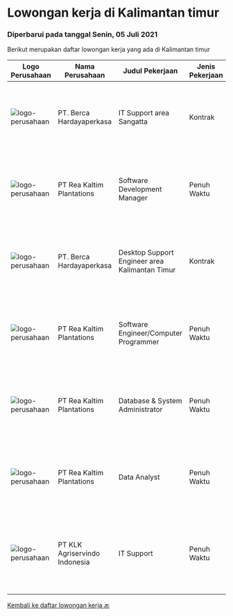 
  # Lowongan kerja di Kalimantan timur

  ### Diperbarui pada tanggal Senin, 05 Juli 2021

  Berikut merupakan daftar lowongan kerja yang ada di Kalimantan timur

  |Logo Perusahaan | Nama Perusahaan | Judul Pekerjaan | Jenis Pekerjaan | Gaji Pekerjaan | Lokasi | Deskripsi | Tanggal diunggah | Pranala |
  | -------------- | --------------- | --------------- | --------- | --------- | -------------- | ------- | ----------- | ----------- |
  |![logo-perusahaan](https://image-service-cdn.seek.com.au/0c900ac2b5b1a2cf9bee651ce5d069e68ff14c92/ee4dce1061f3f616224767ad58cb2fc751b8d2dc)|PT. Berca Hardayaperkasa|IT Support area Sangatta|Kontrak|---|Kalimantan Timur|Responsibilities: Analyzing, diagnosing, and installation to several areas including desktop hardware, operating systems, application software and...|Rabu, 30 Juni 2021|https://www.jobstreet.co.id/id/job/it-support-area-sangatta-3561632?token=0~0e77cb19-d4f1-47b4-b948-893563d5cc47&sectionRank=1&jobId=jobstreet-id-job-3561632|
|![logo-perusahaan](https://image-service-cdn.seek.com.au/9376cc1578ec132ba9f8ff2f412752d55fbfcc3c/ee4dce1061f3f616224767ad58cb2fc751b8d2dc)|PT Rea Kaltim Plantations|Software Development Manager|Penuh Waktu|---|Kutai Kartanegara|Tugas &amp; Tanggung Jawab : Menganalisa sistem software yang telah ada dan menganalisa ketidaksempurnaan atau kekurangan di dalamnya. Memahami...|Minggu, 27 Juni 2021|https://www.jobstreet.co.id/id/job/software-development-manager-3560540?token=0~0e77cb19-d4f1-47b4-b948-893563d5cc47&sectionRank=2&jobId=jobstreet-id-job-3560540|
|![logo-perusahaan](https://image-service-cdn.seek.com.au/0c900ac2b5b1a2cf9bee651ce5d069e68ff14c92/ee4dce1061f3f616224767ad58cb2fc751b8d2dc)|PT. Berca Hardayaperkasa|Desktop Support Engineer area Kalimantan Timur|Kontrak|Rp. 3.000.000-Rp. 4.200.000|Balikpapan|Delivery the implementation and provide PC, Printer, and Networking Analyze and diagnose technical issues and give fast problem resolution Technical...|Sabtu, 26 Juni 2021|https://www.jobstreet.co.id/id/job/desktop-support-engineer-area-kalimantan-timur-3558604?token=0~0e77cb19-d4f1-47b4-b948-893563d5cc47&sectionRank=3&jobId=jobstreet-id-job-3558604|
|![logo-perusahaan](https://image-service-cdn.seek.com.au/9376cc1578ec132ba9f8ff2f412752d55fbfcc3c/ee4dce1061f3f616224767ad58cb2fc751b8d2dc)|PT Rea Kaltim Plantations|Software Engineer/Computer Programmer|Penuh Waktu|---|Kutai Kartanegara|Deskripsi Pekerjaan : Mengembangkan aplikasi in-house ataupun aplikasi sesuai permintaan / user custom-made software untuk mendukung operasional...|Sabtu, 26 Juni 2021|https://www.jobstreet.co.id/id/job/software-engineer-computer-programmer-3553754?token=0~0e77cb19-d4f1-47b4-b948-893563d5cc47&sectionRank=4&jobId=jobstreet-id-job-3553754|
|![logo-perusahaan](https://image-service-cdn.seek.com.au/9376cc1578ec132ba9f8ff2f412752d55fbfcc3c/ee4dce1061f3f616224767ad58cb2fc751b8d2dc)|PT Rea Kaltim Plantations|Database & System Administrator|Penuh Waktu|---|Kutai Kartanegara|Deskripsi Pekerjaan : Bertanggung jawab dalam implementasi, konfigurasi, pemeliharaan, dan kinerja system kritis dan Server SQL, untuk memastikan...|Minggu, 20 Juni 2021|https://www.jobstreet.co.id/id/job/database-system-administrator-3553717?token=0~0e77cb19-d4f1-47b4-b948-893563d5cc47&sectionRank=5&jobId=jobstreet-id-job-3553717|
|![logo-perusahaan](https://image-service-cdn.seek.com.au/9376cc1578ec132ba9f8ff2f412752d55fbfcc3c/ee4dce1061f3f616224767ad58cb2fc751b8d2dc)|PT Rea Kaltim Plantations|Data Analyst|Penuh Waktu|---|Kutai Kartanegara|Deskripsi Pekerjaan : Mengelola master database, laporan, dan mengatasi masalah-masalah yang terdapat didalamnya. Dibutuhkan seseorang yang teliti dan...|Minggu, 20 Juni 2021|https://www.jobstreet.co.id/id/job/data-analyst-3553742?token=0~0e77cb19-d4f1-47b4-b948-893563d5cc47&sectionRank=6&jobId=jobstreet-id-job-3553742|
|![logo-perusahaan](https://image-service-cdn.seek.com.au/ac943cabddab7253d9b26c487ee718a034b67c18/ee4dce1061f3f616224767ad58cb2fc751b8d2dc)|PT KLK Agriservindo Indonesia|IT Support|Penuh Waktu|---|Kalimantan Timur|Dibutuhkan segera Staff untuk bagian IT Support dengan skill :Networking dan Radio Tower BackgroundDengan kriteria : Minimal lulusan S1 di Universitas...|Jumat, 18 Juni 2021|https://www.jobstreet.co.id/id/job/it-support-3559843?token=0~0e77cb19-d4f1-47b4-b948-893563d5cc47&sectionRank=7&jobId=jobstreet-id-job-3559843|


  [Kembali ke daftar lowongan kerja 🔙](../README.md#daftar-lowongan-kerja)
  